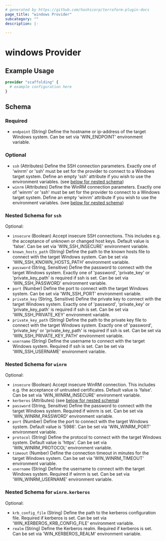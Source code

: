 ```yaml
---
# generated by https://github.com/hashicorp/terraform-plugin-docs
page_title: "windows Provider"
subcategory: ""
description: |-
  
---
```


# windows Provider



## Example Usage

```terraform
provider "scaffolding" {
  # example configuration here
}
```

<!-- schema generated by tfplugindocs -->
## Schema

### Required

- `endpoint` (String) Define the hostname or ip-address of the target Windows system. Can be set via 'WIN_ENDPOINT' environment variable.

### Optional

- `ssh` (Attributes) Define the SSH connection parameters. Exactly one of 'winrm' or 'ssh' must be set for the provider to connect to a Windows target system. Define an empty 'ssh' attribute if you wish to use the environment variables. (see [below for nested schema](#nestedatt--ssh))
- `winrm` (Attributes) Define the WinRM connection parameters. Exactly one of 'winrm' or 'ssh' must be set for the provider to connect to a Windows target system. Define an empty 'winrm' attribute if you wish to use the environment variables. (see [below for nested schema](#nestedatt--winrm))

<a id="nestedatt--ssh"></a>
### Nested Schema for `ssh`

Optional:

- `insecure` (Boolean) Accept insecure SSH connections. This includes e.g. the acceptance of unknown or changed host keys. Default value is 'false'. Can be set via 'WIN_SSH_INSECURE' environment variable.
- `known_hosts_path` (String) Define the path to the known hosts file to connect with the target Windows system. Can be set via 'WIN_SSH_KNOWN_HOSTS_PATH' environment variable.
- `password` (String, Sensitive) Define the password to connect with the target Windows system. Exactly one of 'password', 'private_key' or 'private_key_path' is required if ssh is set. Can be set via 'WIN_SSH_PASSWORD' environment variable.
- `port` (Number) Define the port to connect with the target Windows system. Can be set via 'WIN_SSH_PORT' environment variable.
- `private_key` (String, Sensitive) Define the private key to connect with the target Windows system. Exactly one of 'password', 'private_key' or 'private_key_path' is required if ssh is set. Can be set via 'WIN_SSH_PRIVATE_KEY' environment variable.
- `private_key_path` (String) Define the path to the private key file to connect with the target Windows system. Exactly one of 'password', 'private_key' or 'private_key_path' is required if ssh is set. Can be set via 'WIN_SSH_PRIVATE_KEY_PATH' environment variable.
- `username` (String) Define the username to connect with the target Windows system. Required if ssh is set. Can be set via 'WIN_SSH_USERNAME' environment variable.


<a id="nestedatt--winrm"></a>
### Nested Schema for `winrm`

Optional:

- `insecure` (Boolean) Accept insecure WinRM connection. This includes e.g. the acceptance of untrusted certificates. Default value is 'false'. Can be set via 'WIN_WINRM_INSECURE' environment variable.
- `kerberos` (Attributes) (see [below for nested schema](#nestedatt--winrm--kerberos))
- `password` (String, Sensitive) Define the password to connect with the target Windows system. Required if winrm is set. Can be set via 'WIN_WINRM_PASSWORD' environment variable.
- `port` (Number) Define the port to connect with the target Windows system. Default value is '5986'. Can be set via 'WIN_WINRM_PORT' environment variable.
- `protocol` (String) Define the protocol to connect with the target Windows system. Default value is 'https'. Can be set via 'WIN_WINRM_PROTOCOL' environment variable.
- `timeout` (Number) Define the connection timeout in minutes for the target Windows system. Can be set via 'WIN_WINRM_TIMEOUT' environment variable.
- `username` (String) Define the username to connect with the target Windows system. Required if winrm is set. Can be set via 'WIN_WINRM_USERNAME' environment variable.

<a id="nestedatt--winrm--kerberos"></a>
### Nested Schema for `winrm.kerberos`

Optional:

- `krb_config_file` (String) Define the path to the kerberos configuration file. Required if kerberos is set. Can be set via 'WIN_KERBEROS_KRB_CONFIG_FILE' environment variable.
- `realm` (String) Define the Kerberos realm. Required if kerberos is set. Can be set via 'WIN_KERBEROS_REALM' environment variable.
